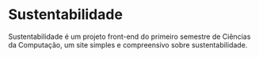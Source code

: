# Sustentabilidade
Sustentabilidade é um projeto front-end do primeiro semestre de Ciências da Computação, um site simples e compreensivo sobre sustentabilidade.
